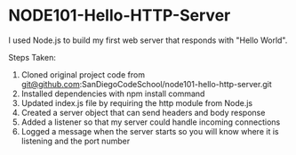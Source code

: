 # NODE101-Hello-HTTP-Server
I used Node.js to build my first web server that responds with "Hello World".

Steps Taken:

1. Cloned original project code from git@github.com:SanDiegoCodeSchool/node101-hello-http-server.git
2. Installed dependencies with npm install command
3. Updated index.js file by requiring the http module from Node.js
4. Created a server object that can send headers and body response
5. Added a listener so that my server could handle incoming connections
6. Logged a message when the server starts so you will know where it is listening and the port number
